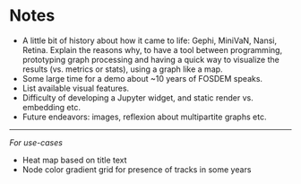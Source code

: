 # Notes

* A little bit of history about how it came to life: Gephi, MiniVaN, Nansi, Retina. Explain the reasons why, to have a tool between programming, prototyping graph processing and having a quick way to visualize the results (vs. metrics or stats), using a graph like a map.
* Some large time for a demo about ~10 years of FOSDEM speaks.
* List available visual features.
* Difficulty of developing a Jupyter widget, and static render vs. embedding etc.
* Future endeavors: images, reflexion about multipartite graphs etc.

---

*For use-cases*

* Heat map based on title text
* Node color gradient grid for presence of tracks in some years